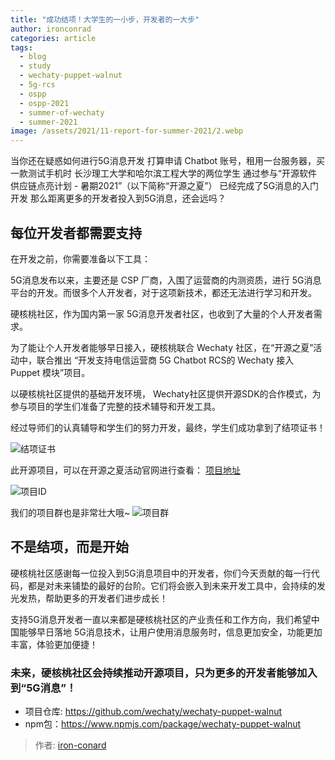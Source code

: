 ```yaml
---
title: "成功结项！大学生的一小步，开发者的一大步"
author: ironconrad
categories: article
tags:
  - blog
  - study
  - wechaty-puppet-walnut
  - 5g-rcs
  - ospp
  - ospp-2021
  - summer-of-wechaty
  - summer-2021
image: /assets/2021/11-report-for-summer-2021/2.webp
---
```


当你还在疑惑如何进行5G消息开发
打算申请 Chatbot 账号，租用一台服务器，买一款测试手机时
长沙理工大学和哈尔滨工程大学的两位学生
通过参与“开源软件供应链点亮计划 - 暑期2021”（以下简称“开源之夏”）
已经完成了5G消息的入门开发
那么距离更多的开发者投入到5G消息，还会远吗？

## 每位开发者都需要支持

在开发之前，你需要准备以下工具：

5G消息发布以来，主要还是 CSP 厂商，入围了运营商的内测资质，进行 5G消息平台的开发。而很多个人开发者，对于这项新技术，都还无法进行学习和开发。

硬核桃社区，作为国内第一家 5G消息开发者社区，也收到了大量的个人开发者需求。

为了能让个人开发者能够早日接入，硬核桃联合 Wechaty 社区，在“开源之夏”活动中，联合推出 “开发支持电信运营商 5G Chatbot RCS的 Wechaty 接入 Puppet 模块”项目。

以硬核桃社区提供的基础开发环境， Wechaty社区提供开源SDK的合作模式，为参与项目的学生们准备了完整的技术辅导和开发工具。

经过导师们的认真辅导和学生们的努力开发，最终，学生们成功拿到了结项证书！

![结项证书](/assets/2021/11-report-for-summer-2021/1.webp)

此开源项目，可以在开源之夏活动官网进行查看：
[项目地址](https://summer.iscas.ac.cn/#/org/prodetail/210220088)

![项目ID](/assets/2021/11-report-for-summer-2021/2.webp)

我们的项目群也是非常壮大哦~
![项目群](/assets/2021/11-report-for-summer-2021/3.webp)

## 不是结项，而是开始

硬核桃社区感谢每一位投入到5G消息项目中的开发者，你们今天贡献的每一行代码，都是对未来铺垫的最好的台阶。它们将会嵌入到未来开发工具中，会持续的发光发热，帮助更多的开发者们进步成长！

支持5G消息开发者一直以来都是硬核桃社区的产业责任和工作方向，我们希望中国能够早日落地 5G消息技术，让用户使用消息服务时，信息更加安全，功能更加丰富，体验更加便捷！

### 未来，硬核桃社区会持续推动开源项目，只为更多的开发者能够加入到“5G消息”！

- 项目仓库: <https://github.com/wechaty/wechaty-puppet-walnut>  
- npm包：<https://www.npmjs.com/package/wechaty-puppet-walnut>

> 作者: [iron-conard](https://www.5g-msg.com)
